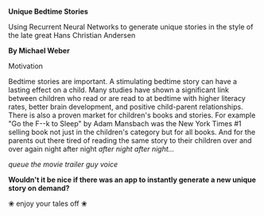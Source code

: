 __Unique Bedtime Stories__

Using Recurrent Neural Networks to generate unique stories in the style of the late great Hans Christian Andersen

__By Michael Weber__ 

Motivation

Bedtime stories are important. A stimulating bedtime story can have a lasting effect on a child. Many studies have shown a significant link between children who read or are read to at bedtime with higher literacy rates, better brain development, and positive child-parent relationships.
There is also a proven market for children's books and stories. For example "Go the F--k to Sleep" by Adam Mansbach was the New York Times #1 selling book not just in the children's category but for all books. And for the parents out there tired of reading the same story to their children over and over again night after night *after night after night...*

*queue the movie trailer guy voice*

__Wouldn't it be nice if there was an app to instantly generate a new unique story on demand?__

❀ enjoy your tales off ❀
